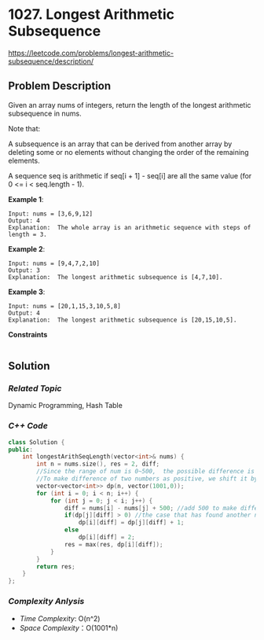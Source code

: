 # 1027. Longest Arithmetic Subsequence
https://leetcode.com/problems/longest-arithmetic-subsequence/description/

## Problem Description

Given an array nums of integers, return the length of the longest arithmetic subsequence in nums.

Note that:

A subsequence is an array that can be derived from another array by deleting some or no elements without changing the order of the remaining elements.

A sequence seq is arithmetic if seq[i + 1] - seq[i] are all the same value (for 0 <= i < seq.length - 1).
 

**Example 1**:
```
Input: nums = [3,6,9,12]
Output: 4
Explanation:  The whole array is an arithmetic sequence with steps of length = 3.
```
**Example 2**:
```
Input: nums = [9,4,7,2,10]
Output: 3
Explanation:  The longest arithmetic subsequence is [4,7,10].
```
**Example 3**:
```
Input: nums = [20,1,15,3,10,5,8]
Output: 4
Explanation:  The longest arithmetic subsequence is [20,15,10,5].
```

**Constraints**
```
```

## Solution

### _Related Topic_
   Dynamic Programming, Hash Table

### _C++ Code_
```cpp
class Solution {
public:
    int longestArithSeqLength(vector<int>& nums) {
        int n = nums.size(), res = 2, diff;
        //Since the range of num is 0~500,  the possible difference is -500 ~ 500.
        //To make difference of two numbers as positive, we shift it by adding 500. ie. 0~ 1000
        vector<vector<int>> dp(n, vector(1001,0));
        for (int i = 0; i < n; i++) {
            for (int j = 0; j < i; j++) {
                diff = nums[i] - nums[j] + 500; //add 500 to make difference of two numbers be always positive
                if(dp[j][diff] > 0) //the case that has found another number is also in the subsequence
                    dp[i][diff] = dp[j][diff] + 1;
                else
                    dp[i][diff] = 2;
                res = max(res, dp[i][diff]);
            }
        }
        return res;
    }
};
```

### _Complexity Anlysis_
- _Time Complexity_: O(n^2)
- _Space Complexity_：O(1001*n)
